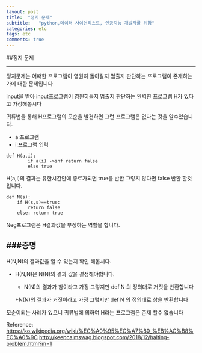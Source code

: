 ```yaml
---
layout: post
title:  "정지 문제"
subtitle:   "python,데이터 사이언티스트, 인공지능 개발자를 위함"
categories: etc
tags: etc
comments: true
---
```


##정지 문제
___
정지문제는 어떠한 프로그램이 영원히 돌아갈지 
멈출지 판단하는 프로그램이 존재하는가에 대한 문제입니다

input을 받아 input프로그램이 
영원히돌지 멈출지 판단하는 완벽한 프로그램 H가 있다고 가정해봅시다

귀류법을 통해 H프로그램의 모순을 발견하면 그런 프로그램은 없다는 것을 알수있습니다.

+ a:프로그램
+ i:프로그램 입력

~~~
def H(a,i):
        if a(i) ->inf return false
        else true
~~~

H(a,i)의 결과는 유한시간안에 종료가되면 true를 반환 그렇지 않다면 false 반환 할것입니다.

    def N(s):
        if H(s,s)==true:
            return false
        else: return true
Neg프로그램은   H결과값을 부정하는 역할을 합니다.

###증명
---
H(N,N)의 결과값을 알 수 있는지 확인 해봅시다.
+ H(N,N)은 N(N)의 결과 값을 결정해야합니다.
    + N(N)의 결과가 참이라고 가정
    그렇지만 def N 의 정의대로 거짓을 반환합니다 

    +N(N)의 결과가 거짓이라고 가정
    그렇지만 def N 의 정의대로 참을 반환합니다 

모순이되는 사례가 있으니 귀류법에 의하여 H라는 프로그램은 존재 할수 없습니다


Reference:
    https://ko.wikipedia.org/wiki/%EC%A0%95%EC%A7%80_%EB%AC%B8%EC%A0%9C
    http://keepcalmswag.blogspot.com/2018/12/halting-problem.html?m=1


